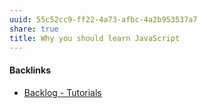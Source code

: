 ```yaml
---
uuid: 55c52cc9-ff22-4a73-afbc-4a2b953537a7
share: true
title: Why you should learn JavaScript
---
```

#### Backlinks

* [Backlog - Tutorials](/31f7e81a-967e-41f4-872e-91d1571df726)